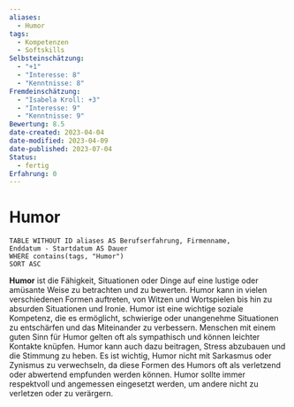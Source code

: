```yaml
---
aliases:
  - Humor
tags:
  - Kompetenzen
  - Softskills
Selbsteinschätzung:
  - "+1"
  - "Interesse: 8"
  - "Kenntnisse: 8"
Fremdeinschätzung:
  - "Isabela Kroll: +3"
  - "Interesse: 9"
  - "Kenntnisse: 9"
Bewertung: 8.5
date-created: 2023-04-04
date-modified: 2023-04-09
date-published: 2023-07-04
Status:
  - fertig
Erfahrung: 0
---
```

# Humor

```dataview
TABLE WITHOUT ID aliases AS Berufserfahrung, Firmenname,
Enddatum - Startdatum AS Dauer
WHERE contains(tags, "Humor")
SORT ASC
```

**Humor** ist die Fähigkeit, Situationen oder Dinge auf eine lustige oder amüsante Weise zu betrachten und zu bewerten. Humor kann in vielen verschiedenen Formen auftreten, von Witzen und Wortspielen bis hin zu absurden Situationen und Ironie. Humor ist eine wichtige soziale Kompetenz, die es ermöglicht, schwierige oder unangenehme Situationen zu entschärfen und das Miteinander zu verbessern. Menschen mit einem guten Sinn für Humor gelten oft als sympathisch und können leichter Kontakte knüpfen. Humor kann auch dazu beitragen, Stress abzubauen und die Stimmung zu heben. Es ist wichtig, Humor nicht mit Sarkasmus oder Zynismus zu verwechseln, da diese Formen des Humors oft als verletzend oder abwertend empfunden werden können. Humor sollte immer respektvoll und angemessen eingesetzt werden, um andere nicht zu verletzen oder zu verärgern.

